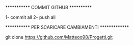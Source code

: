 *********** COMMIT GITHUB **********

1- commit all
2- push all

*********** PER SCARICARE CAMBIAMENTI *************

git clone https://github.com/Matteoo98/Progetti.git